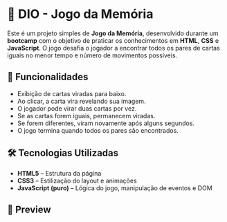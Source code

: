 # 🧠 DIO - Jogo da Memória

Este é um projeto simples de **Jogo da Memória**, desenvolvido durante um **bootcamp** com o objetivo de praticar os conhecimentos em **HTML**, **CSS** e **JavaScript**. O jogo desafia o jogador a encontrar todos os pares de cartas iguais no menor tempo e número de movimentos possíveis.

## 🚀 Funcionalidades

- Exibição de cartas viradas para baixo.
- Ao clicar, a carta vira revelando sua imagem.
- O jogador pode virar duas cartas por vez.
- Se as cartas forem iguais, permanecem viradas.
- Se forem diferentes, viram novamente após alguns segundos.
- O jogo termina quando todos os pares são encontrados.

## 🛠 Tecnologias Utilizadas

- **HTML5** – Estrutura da página
- **CSS3** – Estilização do layout e animações
- **JavaScript (puro)** – Lógica do jogo, manipulação de eventos e DOM

## 📸 Preview
